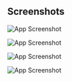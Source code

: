 ## Screenshots

![App Screenshot](https://drive.google.com/file/d/1fPXWymqwTtJ5gEsmJ-8x6U5Y-WuERWnn/view?usp=drive_link)

![App Screenshot](https://drive.google.com/file/d/1yPUq0bEfiKM10WGyPqddC-k92d7G3O94/view?usp=drive_link)

![App Screenshot](https://drive.google.com/file/d/1gHhBy1pvmFE78l-fLy0yg_IDq4-b5-Fk/view?usp=drive_link)

![App Screenshot](https://drive.google.com/file/d/1t1MFxJFLiJh0nP3wdiCSIOHatdoytnOn/view?usp=drive_link)
